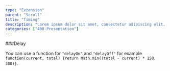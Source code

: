 ```yaml
---
type: "Extension"
parent: "Scroll"
title: "Timing"
description: "Lorem ipsum dolor sit amet, consectetur adipiscing elit. Nunc tempus laoreet leo sit amet iaculis."
categories: ["400-Presentation"]
---
```


###Delay

You can use a function for `"delayOn"` and `"delayOff"` for example `function(current, total) {return Math.min((total - current) * 150, 300)}`.

<demo>
  <div class="demo_item" data-iframe="iframe/core/scroll/delay">
  </div>
</demo>

